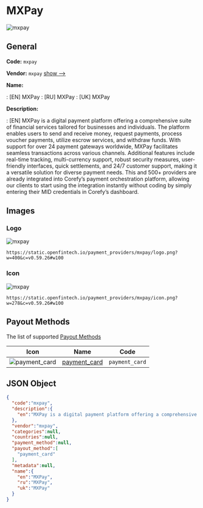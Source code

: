 
# MXPay 
![mxpay](https://static.openfintech.io/payment_providers/mxpay/logo.png?w=400&c=v0.59.26#w100)  

## General 
 
**Code:** `mxpay` 
 
**Vendor:** `mxpay` [show -->](/vendors/mxpay/) 
 
**Name:** 
 
:	[EN] MXPay 
:	[RU] MXPay 
:	[UK] MXPay 
 
**Description:** 
 
: [EN] MXPay is a digital payment platform offering a comprehensive suite of financial services tailored for businesses and individuals. The platform enables users to send and receive money, request payments, process voucher payments, utilize escrow services, and withdraw funds. With support for over 24 payment gateways worldwide, MXPay facilitates seamless transactions across various channels. Additional features include real-time tracking, multi-currency support, robust security measures, user-friendly interfaces, quick settlements, and 24/7 customer support, making it a versatile solution for diverse payment needs. This and 500+ providers are already integrated into Corefy’s payment orchestration platform, allowing our clients to start using the integration instantly without coding by simply entering their MID credentials in Corefy’s dashboard. 
 

## Images 

### Logo 
 
![mxpay](https://static.openfintech.io/payment_providers/mxpay/logo.png?w=400&c=v0.59.26#w100)  

```
https://static.openfintech.io/payment_providers/mxpay/logo.png?w=400&c=v0.59.26#w100
```  

### Icon 
 
![mxpay](https://static.openfintech.io/payment_providers/mxpay/icon.png?w=278&c=v0.59.26#w100)  

```
https://static.openfintech.io/payment_providers/mxpay/icon.png?w=278&c=v0.59.26#w100
```  

## Payout Methods 
 
The list of supported [Payout Methods](/payout-methods/) 

|Icon|Name|Code| 
|:---:|:---:|:---:| 
|![payment_card](https://static.openfintech.io/payout_methods/payment_card/icon.svg?w=278&c=v0.59.26#w40) |[payment_card](payout-methodspayment_card/)|`payment_card`| 
 

## JSON Object 

```json
{
  "code":"mxpay",
  "description":{
    "en":"MXPay is a digital payment platform offering a comprehensive suite of financial services tailored for businesses and individuals. The platform enables users to send and receive money, request payments, process voucher payments, utilize escrow services, and withdraw funds. With support for over 24 payment gateways worldwide, MXPay facilitates seamless transactions across various channels. Additional features include real-time tracking, multi-currency support, robust security measures, user-friendly interfaces, quick settlements, and 24\/7 customer support, making it a versatile solution for diverse payment needs. This and 500+ providers are already integrated into Corefy\u2019s payment orchestration platform, allowing our clients to start using the integration instantly without coding by simply entering their MID credentials in Corefy\u2019s dashboard."
  },
  "vendor":"mxpay",
  "categories":null,
  "countries":null,
  "payment_method":null,
  "payout_method":[
    "payment_card"
  ],
  "metadata":null,
  "name":{
    "en":"MXPay",
    "ru":"MXPay",
    "uk":"MXPay"
  }
}
```  
